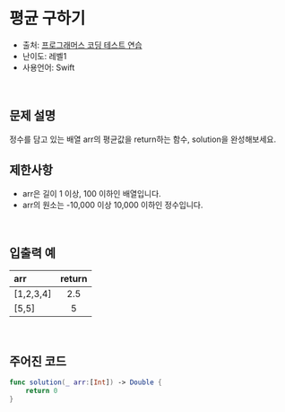 # 평균 구하기
- 출처: [프로그래머스 코딩 테스트 연습](https://programmers.co.kr/learn/challenges)
- 난이도: 레벨1
- 사용언어: Swift
<br/>



## 문제 설명
정수를 담고 있는 배열 arr의 평균값을 return하는 함수, solution을 완성해보세요.
<br/>



## 제한사항
- arr은 길이 1 이상, 100 이하인 배열입니다.
- arr의 원소는 -10,000 이상 10,000 이하인 정수입니다.
<br/>



## 입출력 예
| arr       | return |
| :-------- | :----: |
| [1,2,3,4] |  2.5   |
| [5,5]     |   5    |
<br/>



## 주어진 코드
~~~swift
func solution(_ arr:[Int]) -> Double {
    return 0
}
~~~
<br/>

